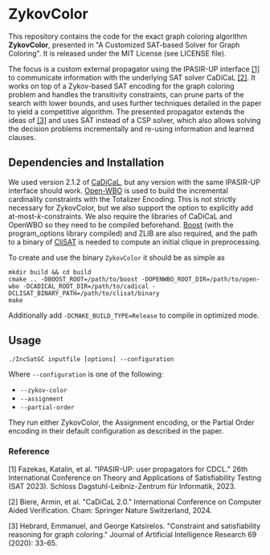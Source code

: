 # ZykovColor


This repository contains the code for the exact graph coloring algorithm **ZykovColor**, 
presented in "A Customized SAT-based Solver for Graph Coloring".
It is released under the MIT License (see LICENSE file).

The focus is a custom external propagator using the IPASIR-UP interface [[1]](#1)
to communicate information with the underlying SAT solver CaDiCaL [[2]](#2).
It works on top of a Zykov-based SAT encoding for the graph coloring problem
and handles the transitivity constraints, can prune parts of the search with lower bounds,
and uses further techniques detailed in the paper to yield a competitive algorithm.
The presented propagator extends the ideas of [[3]](#3) and uses SAT instead of a CSP solver, 
which also allows solving the decision problems incrementally and re-using information and learned clauses.

## Dependencies and Installation


We used version 2.1.2 of [CaDiCaL](https://github.com/arminbiere/cadical), 
but any version with the same IPASIR-UP interface should work.
[Open-WBO](https://github.com/sat-group/open-wbo) is used
to build the incremental cardinality constraints with the Totalizer Encoding.
This is not strictly necessary for ZykovColor, 
but we also support the option to explicitly add at-most-$k$-constraints.
We also require the libraries of CaDiCaL and OpenWBO so they need to be compiled beforehand. 
[Boost](https://www.boost.org/) (with the program_options library compiled) and ZLIB are also required,
and the path to a binary of [CliSAT](https://github.com/psanse/CliSAT) is needed
to compute an initial clique in preprocessing.


To create and use the binary ``ZykovColor`` it should be as simple as
```
mkdir build && cd build
cmake .. -DBOOST_ROOT=/path/to/boost -DOPENWBO_ROOT_DIR=/path/to/open-wbo -DCADICAL_ROOT_DIR=/path/to/cadical -DCLISAT_BINARY_PATH=/path/to/clisat/binary
make
```
Additionally add ``-DCMAKE_BUILD_TYPE=Release`` to compile in optimized mode.

## Usage

```
./IncSatGC inputfile [options] --configuration 
```
Where ``--configuration`` is one of the following:
- ``--zykov-color``
- ``--assignment``
- ``--partial-order``

They run either ZykovColor, the Assignment encoding, or the Partial Order encoding 
in their default configuration as described in the paper.

### Reference

<a id="1">[1]</a>
Fazekas, Katalin, et al. "IPASIR-UP: user propagators for CDCL."
26th International Conference on Theory and Applications of Satisfiability Testing (SAT 2023).
Schloss Dagstuhl-Leibniz-Zentrum für Informatik, 2023.

<a id="1">[2]</a>
Biere, Armin, et al. "CaDiCaL 2.0."
International Conference on Computer Aided Verification.
Cham: Springer Nature Switzerland, 2024.

<a id="1">[3]</a>
Hebrard, Emmanuel, and George Katsirelos. "Constraint and satisfiability reasoning for graph coloring." 
Journal of Artificial Intelligence Research 69 (2020): 33-65.
